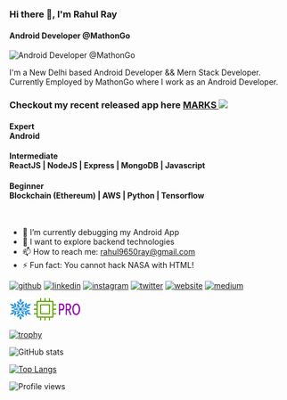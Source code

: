 ### Hi there 👋, I'm Rahul Ray
#### Android Developer @MathonGo
![Android Developer @MathonGo](https://user-images.githubusercontent.com/31301266/150575330-f09da809-4dfe-4c0f-aa78-8a3f80af67bb.png)

I'm a New Delhi based Android Developer && Mern Stack Developer. Currently Employed by MathonGo where I work as an Android Developer.

### Checkout my recent released app here [ MARKS <img src='https://play-lh.googleusercontent.com/LSHIcrtwQ3yjfzm87Ng4q4u4XkGsaZuPBVOmLRnRRpm6ok2FLQ_ZWpYFfeGvOh7c_g=s360-rw' height='15'>](https://play.google.com/store/apps/details?id=com.scoremarks.marks)

#### Expert <br>Android
  
#### Intermediate <br>ReactJS | NodeJS | Express | MongoDB | Javascript

#### Beginner <br> Blockchain (Ethereum) | AWS | Python | Tensorflow 
<br>

- 🔭 I’m currently debugging my Android App<br>
- 💬 I want to explore backend technologies <br>
- 📫 How to reach me: rahul9650ray@gmail.com <br>
- ⚡ Fun fact: You cannot hack NASA with HTML!





[<img src='https://cdn.jsdelivr.net/npm/simple-icons@3.0.1/icons/github.svg' alt='github' height='40'>](https://github.com/raystatic)  [<img src='https://cdn.jsdelivr.net/npm/simple-icons@3.0.1/icons/linkedin.svg' alt='linkedin' height='40'>](https://www.linkedin.com/in/rahul-ray-1b6748151/) [<img src='https://cdn.jsdelivr.net/npm/simple-icons@3.0.1/icons/instagram.svg' alt='instagram' height='40'>](https://www.instagram.com/raystatic_/)  [<img src='https://cdn.jsdelivr.net/npm/simple-icons@3.0.1/icons/twitter.svg' alt='twitter' height='40'>](https://twitter.com/raystatic_)  [<img src='https://cdn.jsdelivr.net/npm/simple-icons@3.0.1/icons/icloud.svg' alt='website' height='40'>](http://raystatic.me/portfolio/)  [<img src='https://cdn.jsdelivr.net/npm/simple-icons@3.0.1/icons/medium.svg' alt='medium' height='40'>](https://medium.com/@rahul9650ray)  

<a href='https://archiveprogram.github.com/'><img src='https://raw.githubusercontent.com/acervenky/animated-github-badges/master/assets/acbadge.gif' width='40' height='40'></a> <a href='https://docs.github.com/en/developers'><img src='https://raw.githubusercontent.com/acervenky/animated-github-badges/master/assets/devbadge.gif' width='40' height='40'></a> <a href='https://github.com/pricing'><img src='https://raw.githubusercontent.com/acervenky/animated-github-badges/master/assets/pro.gif' width='40' height='40'></a>

[![trophy](https://github-profile-trophy.vercel.app/?username=raystatic)](https://github.com/ryo-ma/github-profile-trophy)

![GitHub stats](https://github-readme-stats.vercel.app/api?username=raystatic&show_icons=true)  

[![Top Langs](https://github-readme-stats.vercel.app/api/top-langs/?username=raystatic)](https://github.com/anuraghazra/github-readme-stats)

![Profile views](https://gpvc.arturio.dev/raystatic)  
